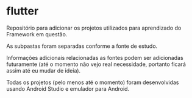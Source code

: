 # flutter

Repositório para adicionar os projetos utilizados para aprendizado do Framework em questão.

As subpastas foram separadas conforme a fonte de estudo.

Informações adicionais relacionadas as fontes podem ser adicionadas futuramente (até o momento não vejo real necessidade, portanto ficará assim até eu mudar de ideia).

Todas os projetos (pelo menos até o momento) foram desenvolvidas usando Android Studio e emulador para Android.
